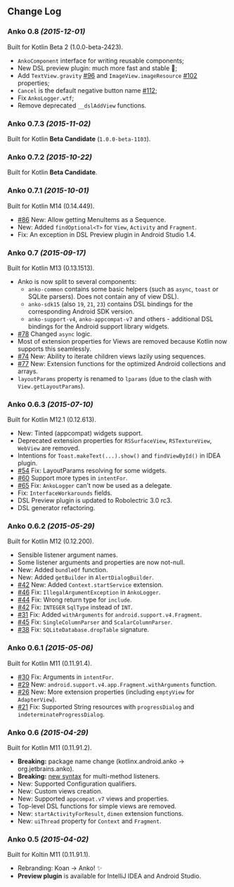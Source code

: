 ## Change Log

### Anko 0.8 *(2015-12-01)*

Built for Kotlin Beta 2 (1.0.0-beta-2423).

* `AnkoComponent` interface for writing reusable components;
* New DSL preview plugin: much more fast and stable :rocket:;
* Add `TextView.gravity` [#96](https://github.com/JetBrains/anko/issues/96) and `ImageView.imageResource` [#102](https://github.com/JetBrains/anko/issues/102) properties;
* `Cancel` is the default negative button name [#112](https://github.com/JetBrains/anko/issues/112);
* Fix `AnkoLogger.wtf`;
* Remove deprecated `__dslAddView` functions.

### Anko 0.7.3 *(2015-11-02)*

Built for Kotlin **Beta Candidate** (`1.0.0-beta-1103`).

### Anko 0.7.2 *(2015-10-22)*

Built for Kotlin **Beta Candidate**.

### Anko 0.7.1 *(2015-10-01)*

Built for Kotlin M14 (0.14.449).

 * [#86](https://github.com/JetBrains/anko/pull/86) New: Allow getting MenuItems as a Sequence.
 * New: Added `findOptional<T>` for `View`, `Activity` and `Fragment`.
 * Fix: An exception in DSL Preview plugin in Android Studio 1.4.

### Anko 0.7 *(2015-09-17)*

Built for Kotlin M13 (0.13.1513).

 * Anko is now split to several components:
    * `anko-common` contains some basic helpers (such as `async`, `toast` or SQLite parsers). Does not contain any of view DSL).
    * `anko-sdk15` (also `19`, `21`, `23`) contains DSL bindings for the corresponding Android SDK version.
    * `anko-support-v4`, `anko-appcompat-v7` and others - additional DSL bindings for the Android support library widgets.
 * [#78](https://github.com/JetBrains/anko/issues/78) Changed `async` logic.
 * Most of extension properties for Views are removed because Kotlin now supports this seamlessly.
 * [#74](https://github.com/JetBrains/anko/issues/74) New: Ability to iterate children views lazily using sequences.
 * [#77](https://github.com/JetBrains/anko/issues/77) New: Extension functions for the optimized Android collections and arrays.
 * `layoutParams` property is renamed to `lparams` (due to the clash with `View.getLayoutParams`).

### Anko 0.6.3 *(2015-07-10)*

Built for Kotlin M12.1 (0.12.613).

 * New: Tinted (appcompat) widgets support.
 * Deprecated extension properties for `RSSurfaceView`, `RSTextureView`, `WebView` are removed.
 * Intentions for `Toast.makeText(...).show()` and `findViewById()` in IDEA plugin.
 * [#54](https://github.com/JetBrains/anko/issues/54) Fix: LayoutParams resolving for some widgets.
 * [#60](https://github.com/JetBrains/anko/issues/60) Support more types in `intentFor`.
 * [#65](https://github.com/JetBrains/anko/issues/65) Fix: `AnkoLogger` can't now be used as a delegate.
 * Fix: `InterfaceWorkarounds` fields.
 * DSL Preview plugin is updated to Robolectric 3.0 rc3.
 * DSL generator refactoring.

### Anko 0.6.2 *(2015-05-29)*

Built for Kotlin M12 (0.12.200).

 * Sensible listener argument names.
 * Some listener arguments and properties are now not-null.
 * New: Added `bundleOf` function.
 * New: Added `getBuilder` in `AlertDialogBuilder`.
 * [#42](https://github.com/JetBrains/anko/pull/42) New: Added `Context.startService` extension.
 * [#46](https://github.com/JetBrains/anko/pull/46) Fix: `IllegalArgumentException` in `AnkoLogger`.
 * [#44](https://github.com/JetBrains/anko/pull/44) Fix: Wrong return type for `include`.
 * [#42](https://github.com/JetBrains/anko/pull/42) Fix: `INTEGER` `SqlType` instead of `INT`.
 * [#31](https://github.com/JetBrains/anko/issues/31) Fix: Added `withArguments` for `android.support.v4.Fragment`.
 * [#45](https://github.com/JetBrains/anko/issues/45) Fix: `SingleColumnParser` and `ScalarColumnParser`.
 * [#38](https://github.com/JetBrains/anko/issues/38) Fix: `SQLiteDatabase.dropTable` signature.

### Anko 0.6.1 *(2015-05-06)*

Built for Kotlin M11 (0.11.91.4).

 * [#30](https://github.com/JetBrains/anko/issues/30) Fix: Arguments in `intentFor`.
 * [#29](https://github.com/JetBrains/anko/issues/29) New: `android.support.v4.app.Fragment.withArguments` function.
 * [#26](https://github.com/JetBrains/anko/issues/26) New: More extension properties (including `emptyView` for `AdapterView`).
 * [#21](https://github.com/JetBrains/anko/issues/21) Fix: Supported String resources with `progressDialog` and `indeterminateProgressDialog`.

### Anko 0.6 *(2015-04-29)*

Built for Kotlin M11 (0.11.91.2).

 * **Breaking:** package name change (kotlinx.android.anko → org.jetbrains.anko).
 * **Breaking:** [new syntax](https://github.com/JetBrains/anko#listeners) for multi-method listeners.
 * New: Supported Configuration qualifiers.
 * New: Custom views creation.
 * New: Supported `appcompat.v7` views and properties.
 * Top-level DSL functions for simple views are removed.
 * New: `startActivityForResult`, `dimen` extension functions.
 * New: `uiThread` property for `Context` and `Fragment`.

### Anko 0.5 *(2015-04-02)*

Built for Koltin M11 (0.11.91.1).

 * Rebranding: Koan → Anko! :sparkles:
 * **Preview plugin** is available for IntelliJ IDEA and Android Studio.
